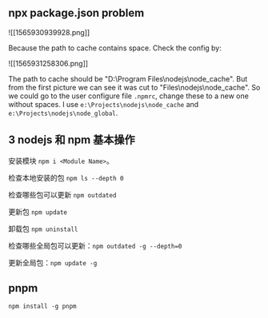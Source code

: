 ## npx package.json problem

![[1565930939928.png]]

Because the path to cache contains space. Check the config by:

![[1565931258306.png]]

The path to cache should be "D:\\Program Files\\nodejs\\node_cache". But from the first picture we can see it was cut to "Files\\nodejs\\node_cache". So we could go to the user configure file ```.npmrc```, change these to a new one without spaces. I use ```e:\Projects\nodejs\node_cache``` and ```e:\Projects\nodejs\node_global```.

## 3 nodejs 和 npm 基本操作

安装模块 ```npm i <Module Name>```。

检查本地安装的包 ```npm ls --depth 0```

检查哪些包可以更新 ```npm outdated```

更新包 ```npm update```

卸载包 ```npm uninstall```

检查哪些全局包可以更新：```npm outdated -g --depth=0```

更新全局包：```npm update -g```

## pnpm

```
npm install -g pnpm
```